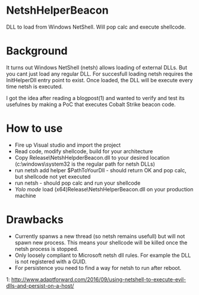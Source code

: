 # NetshHelperBeacon
DLL to load from Windows NetShell. Will pop calc and execute shellcode.

# Background
It turns out Windows NetShell (netsh) allows loading of external DLLs. But you cant just load any regular DLL. For succesfull loading netsh requires the InitHelperDll entry point to exist. Once loaded, the DLL will be execute every time netsh is executed. 

I got the idea after reading a blogpost(1) and wanted to verify and test its usefulnes by making a PoC that executes Cobalt Strike beacon code. 


# How to use
- Fire up Visual studio and import the project
- Read code, modify shellcode, build for your architecture
- Copy Release\NetshHelpderBeacon.dll to your desired location (c:\windows\system32 is the regular path for netsh DLLs)
- run netsh add helper $PathToYourDll - should return OK and pop calc, but shellcode not yet executed
- run netsh - should pop calc and run your shellcode
- *Yolo mode* load (x64\)Release\NetshHelperBeacon.dll on your production machine

# Drawbacks
- Currently spanws a new thread (so netsh remains usefull) but will not spawn new process. This means your shellcode will be killed once the netsh process is stopped. 
- Only loosely compliant to Microsoft netsh dll rules. For example the DLL is not registered with a GUID.
- For persistence you need to find a way for netsh to run after reboot.





1: http://www.adaptforward.com/2016/09/using-netshell-to-execute-evil-dlls-and-persist-on-a-host/
